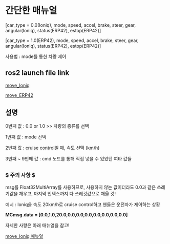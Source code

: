 # 간단한 매뉴얼

__<structure of move_car for Ioniq>__
[car_type = 0.0(Ioniq), mode, speed, accel, brake, steer, gear, angular(Ioniq), status(ERP42), estop(ERP42)]

__<structure of move_car for ERP42>__
[car_type = 1.0(ERP42), mode, speed, accel, brake, steer, gear, angular(Ioniq), status(ERP42), estop(ERP42)]

사용법 : mode를 통한 차량 제어

## ros2 launch file link

[move_Ioniq](./move_Ioniq)

[move_ERP42](./move_ERP42)

## 설명

0번째 값 : 0.0 or 1.0 >> 차량의 종류를 선택

1번째 값 : mode 선택

2번째 값 : cruise control일 때, 속도 선택 (km/h)

3번째 ~ 9번째 값 : cmd 노드를 통해 직접 넣을 수 있었던 여타 값들

##

### $ 주의 사항 $

msg를 Float32MultiArray를 사용하므로, 사용하지 않는 값이더라도 0.0과 같은 쓰레기값을 채우고, 마지막 인덱스까지 다 쓰레깃값으로 채울 것!

예시 : Ioniq을 속도 20km/h로 cruise control하고 핸들은 운전자가 제어하는 상황

__MCmsg.data = [0.0,1.0,20.0,0.0,0.0,0.0,0.0,0.0,0.0,0.0]__

자세한 사항은 아래 매뉴얼을 참고!

[move_Ioniq 매뉴얼](https://docs.google.com/document/d/1AxAMeq6Xrgb8W50JrqpNWJELcRYVBZaxbXu9biplyvI/edit?usp=sharing)
